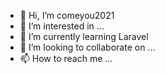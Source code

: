 - 👋 Hi, I’m comeyou2021
- 👀 I’m interested in ...
- 🌱 I’m currently learning Laravel
- 💞️ I’m looking to collaborate on ...
- 📫 How to reach me ...

<!---
comeyou2021/comeyou2021 is a ✨ special ✨ repository because its `README.md` (this file) appears on your GitHub profile.
You can click the Preview link to take a look at your changes.
--->
